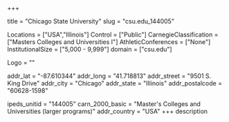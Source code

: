 
+++

title = "Chicago State University"
slug = "csu.edu_144005"

Locations = ["USA","Illinois"]
Control = ["Public"]
CarnegieClassification = ["Masters Colleges and Universities I"]
AthleticConferences = ["None"]
InstitutionalSize = ["5,000 - 9,999"]
domain = ["csu.edu"]

Logo = ""

addr_lat = "-87.610344"
addr_long = "41.718813"
addr_street = "9501 S. King Drive"
addr_city = "Chicago"
addr_state = "Illinois"
addr_postalcode = "60628-1598"

ipeds_unitid = "144005"
carn_2000_basic = "Master's Colleges and Universities (larger programs)"
addr_country = "USA"
+++
    description
